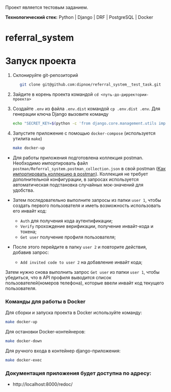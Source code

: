 Проект является тестовым заданием.

**Технологический стек:** Python | Django | DRF | PostgreSQL | Docker

# referral_system

# Запуск проекта

1. Склонируйте git-репозиторий
    ```bash
       git clone git@github.com:dipnoe/referral_system__test_task.git
    ```

2. Зайдите в корень проекта командой `cd <путь-до-дирректории-проекта>`


3. Создайте `.env` из файла `.env.dist` командой `cp .env.dist .env`. 
Для генерации ключа Django вызовите команду 
    ```bash
    echo "SECRET_KEY=$(python -c 'from django.core.management.utils import get_random_secret_key; print(get_random_secret_key())')" >> .env
    ```


4. Запустите приложение с помощью `docker-compose` (используется утилита `make`)
    ```bash
    make docker-up
    ```

- Для работы приложения подготовлена коллекция postman.
  Необходимо импортировать файл `postman/Referral_system.postman_collection.json` в свой postman
  ([Как импортировать коллекцию в postman](https://docs.rkeeper.ru/api/testirovanie-zaprosov-v-postman-87557103.html#id-%D0%A2%D0%B5%D1%81%D1%82%D0%B8%D1%80%D0%BE%D0%B2%D0%B0%D0%BD%D0%B8%D0%B5%D0%B7%D0%B0%D0%BF%D1%80%D0%BE%D1%81%D0%BE%D0%B2%D0%B2Postman-%D0%98%D0%BC%D0%BF%D0%BE%D1%80%D1%82%D0%BA%D0%BE%D0%BB%D0%BB%D0%B5%D0%BA%D1%86%D0%B8%D0%B9)).
  Коллекция не требует дополнительной конфигурации, в запросах используется автоматическая
  подстановка случайных мок-значений для удобства.

- Затем последовательно выполните запросы из папки `user 1`, чтобы создать первого пользователя 
и иметь возможность использовать его инвайт код:
    - `Auth` для получения кода аутентификации;
    - `Verify` прохождение верификации, получение инвайт-кода и токена;
    - `Get user` получение профиля пользователя;
- После этого перейдите в папку `user 2` и повторите действия, добавив запрос:
  - `Add invited code to user 2` на добавление инвайт кода;

Затем нужно снова выполнить запрос `Get user` из папки `user 1`, чтобы убедиться, что в API профиля выводится
список пользователей(номеров телефона), которые ввели инвайт код текущего пользователя.


### Команды для работы в Docker

Для сборки и запуска проекта в Docker используйте команду:

```bash
make docker-up
```

Для остановки Docker-контейнеров:

```bash
make docker-down
```

Для ручного входа в контейнер django-приложения:

```bash
make docker-exec
```

### Документация приложения будет доступна по адресу:

- http://localhost:8000/redoc/